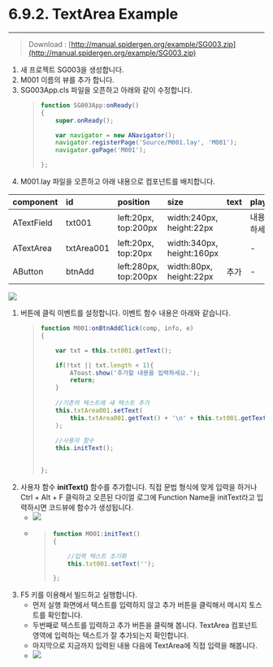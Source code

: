 # 6.9.2. TextArea Example

---

> Download : [http://manual.spidergen.org/example/SG003.zip](http://manual.spidergen.org/example/SG003.zip)

1. 새 프로젝트 SG003을 생성합니다.
2. M001 이름의 뷰를 추가 합니다.
3. SG003App.cls 파일을 오픈하고 아래와 같이 수정합니다.
   > ```js
   > function SG003App:onReady()
   > {
   >     super.onReady();
   >
   >     var navigator = new ANavigator();
   >     navigator.registerPage('Source/M001.lay', 'M001');
   >     navigator.goPage('M001');
   >
   > };
   > ```
4. M001.lay 파일을 오픈하고 아래 내용으로 컴포넌트를 배치합니다.

| component | id | position | size | text | playcehold |
| :--- | :--- | :--- | :--- | :--- | :--- |
| ATextField | txt001 | left:20px, top:200px | width:240px, height:22px |  | 내용을 입력하세요. |
| ATextArea | txtArea001 | left:20px, top:20px | width:340px, height:160px |  | - |
| AButton | btnAdd | left:280px, top:200px | width:80px, height:22px | 추가 | - |

![](/assets/textarea-ex-004.png)

1. 버튼에 클릭 이벤트를 설정합니다. 이벤트 함수 내용은 아래와 같습니다.
   > ```js
   > function M001:onBtnAddClick(comp, info, e)
   > {
   >
   >     var txt = this.txt001.getText();
   >
   >     if(!txt || txt.length < 1){
   >         AToast.show('추가할 내용을 입력하세요.');        
   >         return;
   >     }
   >     
   >     //기존의 텍스트에 새 텍스트 추가
   >     this.txtArea001.setText(
   >         this.txtArea001.getText() + '\n' + this.txt001.getText()
   >     );
   >     
   >     //사용자 함수
   >     this.initText();
   >     
   >
   > };
   > ```
2. 사용자 함수 **initText\(\)** 함수를 추가합니다.  직접 문법 형식에 맞게 입력을 하거나 Ctrl + Alt + F 클릭하고 오픈된 다이얼 로그에 Function Name을 initText라고 입력하시면 코드뷰에 함수가 생성됩니다.
   * ![](/assets/textarea-ex-005.png)
   * > ```js
     > function M001:initText()
     > {
     >
     >     //입력 텍스트 초기화
     >     this.txt001.setText('');
     >
     > };
     > ```
3. F5 키를 이용해서 빌드하고 실행합니다.
   * 먼저 실행 화면에서 텍스트를 입력하지 않고 추가 버튼을 클릭해서 메시지 토스트를 확인합니다.
   * 두번째로 텍스트를 입력하고 추가 버튼을 클릭해 봅니다. TextArea 컴포넌트 영역에 입력하는 텍스트가 잘 추가되는지 확인합니다.
   * 마지막으로 지금까지 입력된 내용 다음에 TextArea에 직접 입력을 해봅니다.
   * ![](/assets/textarea-ex-006.png)



